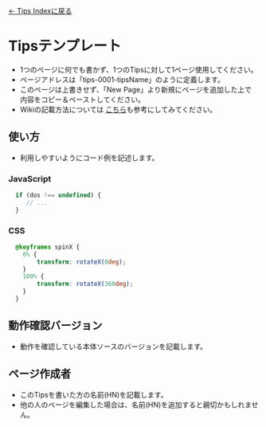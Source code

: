 [← Tips Indexに戻る](tips-index.html)
# Tipsテンプレート
- 1つのページに何でも書かず、1つのTipsに対して1ページ使用してください。
- ページアドレスは「tips-0001-tipsName」のように定義します。
- このページは上書きせず、「New Page」より新規にページを追加した上で  
内容をコピー＆ペーストしてください。
- Wikiの記載方法については [こちら](/doc-wiki-jp/wiki/wiki/GitHub-Wiki%E3%81%AE%E7%B7%A8%E9%9B%86%E3%83%8E%E3%82%A6%E3%83%8F%E3%82%A6)も参考にしてみてください。

## 使い方
- 利用しやすいようにコード例を記述します。
### JavaScript
```javascript
  if (dos !== undefined) {
     // ...
  }
```
### CSS
```css
  @keyframes spinX {
	0% {
		transform: rotateX(0deg);
	}
	100% {
		transform: rotateX(360deg);
	}
  }
```

## 動作確認バージョン
- 動作を確認している本体ソースのバージョンを記載します。

## ページ作成者
- このTipsを書いた方の名前(HN)を記載します。
- 他の人のページを編集した場合は、名前(HN)を追加すると親切かもしれません。